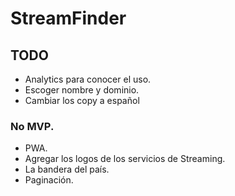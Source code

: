 # StreamFinder

## TODO

- Analytics para conocer el uso.
- Escoger nombre y dominio.
- Cambiar los copy a español

### No MVP.

- PWA.
- Agregar los logos de los servicios de Streaming.
- La bandera del país.
- Paginación.
